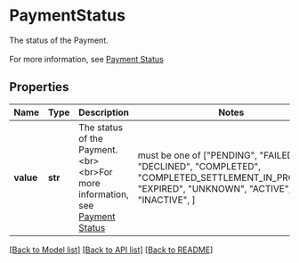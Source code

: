 # PaymentStatus

The status of the Payment. <br><br>For more information, see [Payment Status](/guides/payments/payment-status/)

## Properties
Name | Type | Description | Notes
------------ | ------------- | ------------- | -------------
**value** | **str** | The status of the Payment. &lt;br&gt;&lt;br&gt;For more information, see [Payment Status](/guides/payments/payment-status/) |  must be one of ["PENDING", "FAILED", "DECLINED", "COMPLETED", "COMPLETED_SETTLEMENT_IN_PROCESS", "EXPIRED", "UNKNOWN", "ACTIVE", "INACTIVE", ]

[[Back to Model list]](../README.md#documentation-for-models) [[Back to API list]](../README.md#documentation-for-api-endpoints) [[Back to README]](../README.md)


